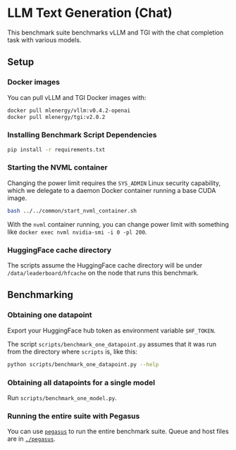 # LLM Text Generation (Chat)

This benchmark suite benchmarks vLLM and TGI with the chat completion task with various models.

## Setup

### Docker images

You can pull vLLM and TGI Docker images with:

```sh
docker pull mlenergy/vllm:v0.4.2-openai
docker pull mlenergy/tgi:v2.0.2
```

### Installing Benchmark Script Dependencies

```sh
pip install -r requirements.txt
```

### Starting the NVML container

Changing the power limit requires the `SYS_ADMIN` Linux security capability, which we delegate to a daemon Docker container running a base CUDA image.

```sh
bash ../../common/start_nvml_container.sh
```

With the `nvml` container running, you can change power limit with something like `docker exec nvml nvidia-smi -i 0 -pl 200`.

### HuggingFace cache directory

The scripts assume the HuggingFace cache directory will be under `/data/leaderboard/hfcache` on the node that runs this benchmark.


## Benchmarking

### Obtaining one datapoint

Export your HuggingFace hub token as environment variable `$HF_TOKEN`.

The script `scripts/benchmark_one_datapoint.py` assumes that it was run from the directory where `scripts` is, like this:
```sh
python scripts/benchmark_one_datapoint.py --help
```

### Obtaining all datapoints for a single model

Run `scripts/benchmark_one_model.py`.

### Running the entire suite with Pegasus

You can use [`pegasus`](https://github.com/jaywonchung/pegasus) to run the entire benchmark suite.
Queue and host files are in [`./pegasus`](./pegasus).
